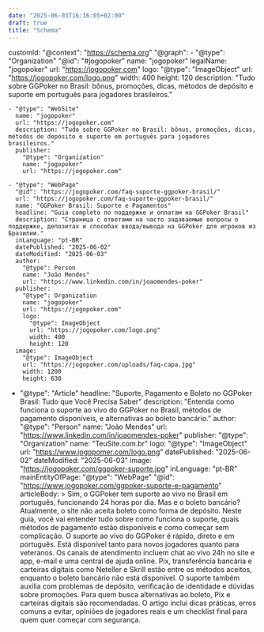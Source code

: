 ```yaml
---
date: "2025-06-03T16:16:05+02:00"
draft: true
title: "Schema"
---
```


customld:
  "@context": "https://schema.org"
  "@graph":
    - "@type": "Organization"
      "@id": "#jogopoker"
      name: "jogopoker"
      legalName: "jogopoker"
      url: "https://jogopoker.com"
      logo:
        "@type": "ImageObject"
        url: "https://jogopoker.com/logo.png"
        width: 400
        height: 120
      description: "Tudo sobre GGPoker no Brasil: bônus, promoções, dicas, métodos de depósito e suporte em português para jogadores brasileiros."

    - "@type": "WebSite"
      name: "jogopoker"
      url: "https://jogopoker.com"
      description: "Tudo sobre GGPoker no Brasil: bônus, promoções, dicas, métodos de depósito e suporte em português para jogadores brasileiros."
      publisher:
        "@type": "Organization"
        name: "jogopoker"
        url: "https://jogopoker.com"

    - "@type": "WebPage"
      "@id": "https://jogopoker.com/faq-suporte-ggpoker-brasil/"
      url: "https://jogopoker.com/faq-suporte-ggpoker-brasil/"
      name: "GGPoker Brasil: Suporte e Pagamentos"
      headline: "Guia completo по поддержке и оплатам на GGPoker Brasil"
      description: "Страница с ответами на часто задаваемые вопросы о поддержке, депозитах и способах ввода/вывода на GGPoker для игроков из Бразилии."
      inLanguage: "pt-BR"
      datePublished: "2025-06-02"
      dateModified: "2025-06-03"
      author:
        "@type": Person
        name: "João Mendes"
        url: "https://www.linkedin.com/in/joaomendes-poker"
      publisher:
        "@type": Organization
        name: "jogopoker"
        url: "https://jogopoker.com"
        logo:
          "@type": ImageObject
          url: "https://jogopoker.com/logo.png"
          width: 400
          height: 120
      image:
        "@type": ImageObject
        url: "https://jogopoker.com/uploads/faq-capa.jpg"
        width: 1200
        height: 630
- "@type": "Article"
      headline: "Suporte, Pagamento e Boleto no GGPoker Brasil: Tudo que Você Precisa Saber"
      description: "Entenda como funciona o suporte ao vivo do GGPoker no Brasil, métodos de pagamento disponíveis, e alternativas ao boleto bancário."
      author:
        "@type": "Person"
        name: "João Mendes"
        url: "https://www.linkedin.com/in/joaomendes-poker"
      publisher:
        "@type": "Organization"
        name: "TeuSite.com.br"
        logo:
          "@type": "ImageObject"
          url: "https://www.jogopomer.com/logo.png"
      datePublished: "2025-06-02"
      dateModified: "2025-06-03"
      image: "https://jogopoker.com/ggpoker-suporte.jpg"
      inLanguage: "pt-BR"
      mainEntityOfPage:
        "@type": "WebPage"
        "@id": "https://www.jogopoker.com/ggpoker-suporte-e-pagamento"
      articleBody: >
        Sim, o GGPoker tem suporte ao vivo no Brasil em português, funcionando 24 horas por dia.
        Mas e o boleto bancário? Atualmente, o site não aceita boleto como forma de depósito.
        Neste guia, você vai entender tudo sobre como funciona o suporte, quais métodos de pagamento estão disponíveis e como começar sem complicação.
        O suporte ao vivo do GGPoker é rápido, direto e em português. Está disponível tanto para novos jogadores quanto para veteranos.
        Os canais de atendimento incluem chat ao vivo 24h no site e app, e-mail e uma central de ajuda online.
        Pix, transferência bancária e carteiras digitais como Neteller e Skrill estão entre os métodos aceitos, enquanto o boleto bancário não está disponível.
        O suporte também auxilia com problemas de depósito, verificação de identidade e dúvidas sobre promoções.
        Para quem busca alternativas ao boleto, Pix e carteiras digitais são recomendadas.
        O artigo inclui dicas práticas, erros comuns a evitar, opiniões de jogadores reais e um checklist final para quem quer começar com segurança.
